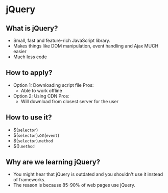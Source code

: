 # jQuery

## What is jQuery?

- Small, fast and feature-rich JavaScript library.
- Makes things like DOM manipulation, event handling and Ajax MUCH easier
- Much less code

## How to apply?

- Option 1: Downloading script file
  Pros:
  - Able to work offline
- Option 2: Using CDN
  Pros:
  - Will download from closest server for the user

## How to use it?

- $(`selector`)
- $(`selector`).on(`event`)
- $(`selector`).`method`
- $().`method`

## Why are we learning jQuery?

- You might hear that jQuery is outdated and you shouldn't use it instead of frameworks.
- The reason is because 85-90% of web pages use jQuery.
